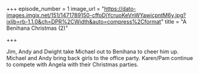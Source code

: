 +++
episode_number = 1
image_url = "https://dato-images.imgix.net/151/1471789150-cffoDjYcruoKeVnWYawicpntM6y.jpg?ixlib=rb-1.1.0&ch=DPR%2CWidth&auto=compress%2Cformat"
title = "A Benihana Christmas (2)"

+++

Jim, Andy and Dwight take Michael out to Benihana to cheer him up. Michael and Andy bring back girls to the office party. Karen/Pam continue to compete with Angela with their Christmas parties.